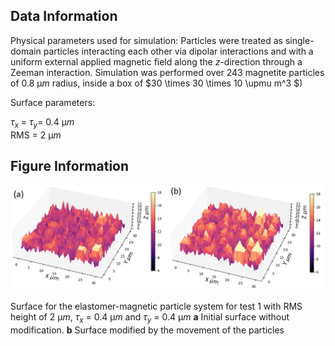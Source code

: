 ## Data Information

Physical parameters used for simulation:
 Particles were treated as single-domain particles interacting each other via dipolar interactions and with a uniform external applied magnetic field along the $z$-direction through a Zeeman interaction. Simulation was performed over 243 magnetite particles of 0.8 $\upmu m$ radius, inside a box of $30 \times 30 \times 10 \upmu m^3 $)

Surface parameters: 

$\tau_{x}$ = $\tau_{y}$=  0.4 $\upmu m$   
RMS = 2 $\upmu m$ 
    

## Figure Information

<img src="./Figure_6.png"/>

Surface for the elastomer-magnetic particle system for test 1  with RMS height of 2 $\upmu m$, $\tau_{x}$ = 0.4  $\upmu m$ and $\tau_{y}$ = 0.4  $\upmu m$   **a** Initial surface
without modification. **b** Surface modified by the movement of the particles